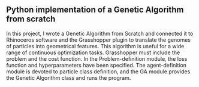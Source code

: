 ## Python implementation of a Genetic Algorithm from scratch
In this project, I wrote a Genetic Algorithm from Scratch and connected it to Rhinoceros software and the Grasshopper plugin to translate the genomes of particles into geometrical features. This algorithm is useful for a wide range of continuous optimization tasks. Grasshopper must include the problem and the cost function. In the Problem-definition module, the loss function and hyperparameters have been specified. The agent-definition module is devoted to particle class definition, and the GA module provides the Genetic Algorithm class and runs the program.
